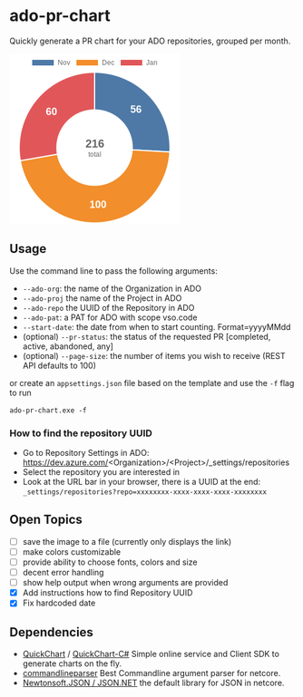 # ado-pr-chart

Quickly generate a PR chart for your ADO repositories, grouped per month.

![chart](readme.png)

## Usage

Use the command line to pass the following arguments:

- `--ado-org`: the name of the Organization in ADO
- `--ado-proj` the name of the Project in ADO
- `--ado-repo` the UUID of the Repository in ADO
- `--ado-pat`: a PAT for ADO with scope vso.code
- `--start-date`: the date from when to start counting. Format=yyyyMMdd
- (optional) `--pr-status`: the status of the requested PR [completed, active, abandoned, any]
- (optional) `--page-size`: the number of items you wish to receive (REST API defaults to 100)

or create an `appsettings.json` file based on the template and use the `-f` flag to run

```
ado-pr-chart.exe -f 
```

### How to find the repository UUID

- Go to Repository Settings in ADO: <https://dev.azure.com/>\<Organization>/\<Project>/_settings/repositories
- Select the repository you are interested in
- Look at the URL bar in your browser, there is a UUID at the end: `_settings/repositories?repo=xxxxxxxx-xxxx-xxxx-xxxx-xxxxxxxx`

## Open Topics

- [ ] save the image to a file (currently only displays the link)
- [ ] make colors customizable
- [ ] provide ability to choose fonts, colors and size
- [ ] decent error handling
- [ ] show help output when wrong arguments are provided
- [x] Add instructions how to find Repository UUID
- [x] Fix hardcoded date

## Dependencies

- [QuickChart](https://quickchart.io/) / [QuickChart-C#](https://github.com/typpo/quickchart-csharp) Simple online service and Client SDK to generate charts on the fly.
- [commandlineparser](https://github.com/commandlineparser/commandline) Best Commandline argument parser for netcore.
- [Newtonsoft.JSON / JSON.NET](https://www.newtonsoft.com/json) the default library for JSON in netcore.

